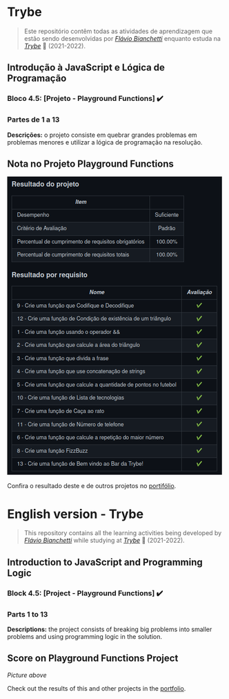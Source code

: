 
# Trybe

> Este repositório contêm todas as atividades de aprendizagem que estão sendo desenvolvidas por  _[Flávio Bianchetti](https://www.linkedin.com/in/flaviobianchetti/)_ enquanto estuda na _[Trybe](https://www.betrybe.com/)_ :rocket: (2021-2022).

## Introdução à JavaScript e Lógica de Programação


### Bloco 4.5: [Projeto - Playground Functions] :heavy_check_mark:

### Partes de 1 a 13

**Descrições:**  o projeto consiste em quebrar grandes problemas em problemas menores e utilizar a lógica de programação na resolução.

## Nota no Projeto Playground Functions

<img src="./playground_functions_project.png">

Confira o resultado deste e de outros projetos no <a target="_blank" href="https://flavio-bianchetti.github.io/">portifólio</a>.


# English version - Trybe

> This repository contains all the learning activities being developed by _[Flávio Bianchetti](https://www.linkedin.com/in/flaviobianchetti/)_ while studying at _[Trybe](https://www.betrybe.com/)_ :rocket: (2021-2022).

## Introduction to JavaScript and Programming Logic


### Block 4.5: [Project - Playground Functions] :heavy_check_mark:

### Parts 1 to 13

**Descriptions:** the project consists of breaking big problems into smaller problems and using programming logic in the solution.

## Score on Playground Functions Project

_Picture above_

Check out the results of this and other projects in the <a target="_blank" href="https://flavio-bianchetti.github.io/">portfolio</a>.